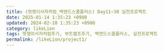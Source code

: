```yaml
---
title: (멋쟁이사자처럼_백엔드스쿨플러스) Day11~30 실전프로젝트 
date: 2025-01-14 1:35:23 +0900
updated: 2024-02-10 1:35:23 +0900
category: likeLion
tags: 멋쟁이사자처럼후기, 부트캠프후기, 백엔드스쿨플러스, 실전프로젝트
permalink: /likeLion/project1/
---
```

